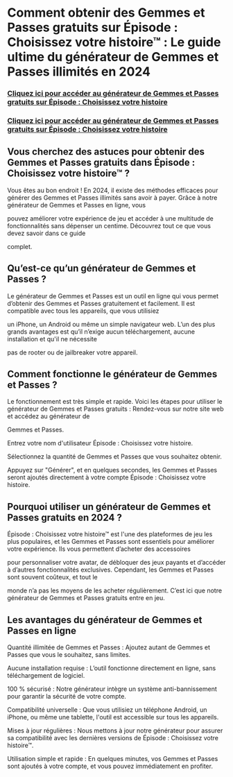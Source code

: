 # Comment obtenir des Gemmes et Passes gratuits sur Épisode : Choisissez votre histoire™ : Le guide ultime du générateur de Gemmes et Passes illimités en 2024

### **[Cliquez ici pour accéder au générateur de Gemmes et Passes gratuits sur Épisode : Choisissez votre histoire](https://lookerstudio.google.com/reporting/3b81a36a-b544-4ba1-977a-b26b231a9d31)**

### **[Cliquez ici pour accéder au générateur de Gemmes et Passes gratuits sur Épisode : Choisissez votre histoire](https://lookerstudio.google.com/reporting/3b81a36a-b544-4ba1-977a-b26b231a9d31)**

## Vous cherchez des astuces pour obtenir des Gemmes et Passes gratuits dans Épisode : Choisissez votre histoire™ ? 

Vous êtes au bon endroit ! En 2024, il existe des méthodes efficaces pour générer des Gemmes et Passes illimités sans avoir à payer. Grâce à notre générateur de Gemmes et Passes en ligne, vous 

pouvez améliorer votre expérience de jeu et accéder à une multitude de fonctionnalités sans dépenser un centime. Découvrez tout ce que vous devez savoir dans ce guide 

complet.

## Qu’est-ce qu’un générateur de Gemmes et Passes ?

Le générateur de Gemmes et Passes est un outil en ligne qui vous permet d’obtenir des Gemmes et Passes gratuitement et facilement. Il est compatible avec tous les appareils, que vous utilisiez 

un iPhone, un Android ou même un simple navigateur web. L’un des plus grands avantages est qu’il n’exige aucun téléchargement, aucune installation et qu'il ne nécessite 

pas de rooter ou de jailbreaker votre appareil.

## Comment fonctionne le générateur de Gemmes et Passes ?

Le fonctionnement est très simple et rapide. Voici les étapes pour utiliser le générateur de Gemmes et Passes gratuits : Rendez-vous sur notre site web et accédez au générateur de 

Gemmes et Passes.

Entrez votre nom d'utilisateur Épisode : Choisissez votre histoire.

Sélectionnez la quantité de Gemmes et Passes que vous souhaitez obtenir.

Appuyez sur "Générer", et en quelques secondes, les Gemmes et Passes seront ajoutés directement à votre compte Épisode : Choisissez votre histoire.

## Pourquoi utiliser un générateur de Gemmes et Passes gratuits en 2024 ?

Épisode : Choisissez votre histoire™ est l'une des plateformes de jeu les plus populaires, et les Gemmes et Passes sont essentiels pour améliorer votre expérience. Ils vous permettent d’acheter des accessoires 

pour personnaliser votre avatar, de débloquer des jeux payants et d’accéder à d’autres fonctionnalités exclusives. Cependant, les Gemmes et Passes sont souvent coûteux, et tout le 

monde n’a pas les moyens de les acheter régulièrement. C’est ici que notre générateur de Gemmes et Passes gratuits entre en jeu.

## Les avantages du générateur de Gemmes et Passes en ligne

Quantité illimitée de Gemmes et Passes : Ajoutez autant de Gemmes et Passes que vous le souhaitez, sans limites.

Aucune installation requise : L’outil fonctionne directement en ligne, sans téléchargement de logiciel.

100 % sécurisé : Notre générateur intègre un système anti-bannissement pour garantir la sécurité de votre compte.

Compatibilité universelle : Que vous utilisiez un téléphone Android, un iPhone, ou même une tablette, l'outil est accessible sur tous les appareils.

Mises à jour régulières : Nous mettons à jour notre générateur pour assurer sa compatibilité avec les dernières versions de Épisode : Choisissez votre histoire™.

Utilisation simple et rapide : En quelques minutes, vos Gemmes et Passes sont ajoutés à votre compte, et vous pouvez immédiatement en profiter.
